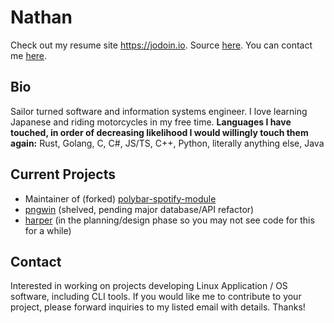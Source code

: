 # Nathan
Check out my resume site https://jodoin.io. Source [here](https://github.com/corigne/misfits/).
You can contact me [here](mailto:nathan@jodoin.io).

## Bio
Sailor turned software and information systems engineer.
I love learning Japanese and riding motorcycles in my free time. 
**Languages I have touched, in order of decreasing likelihood I would willingly touch them again:**
Rust, Golang, C, C#, JS/TS, C++, Python, literally anything else, Java 

## Current Projects
- Maintainer of (forked) [polybar-spotify-module](https://github.com/corigne/polybar-spotify-module)
- [pngwin](https://github.com/corigne/pngwin) (shelved, pending major database/API refactor)
- [harper](https://github.com/corigne/harper) (in the planning/design phase so you may not see code for this for a while)


## Contact  
Interested in working on projects developing Linux Application / OS software, including CLI tools.
If you would like me to contribute to your project, please forward inquiries to my listed email with details.  Thanks!  

<!---
corigne/corigne is a ✨ special ✨ repository because its `README.md` (this file) appears on your GitHub profile.
You can click the Preview link to take a look at your changes.
--->

